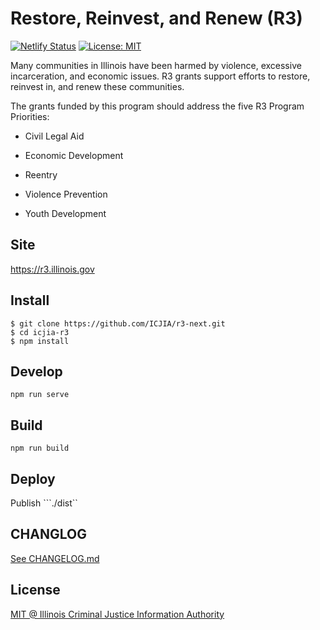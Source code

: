 # Restore, Reinvest, and Renew (R3)

[![Netlify Status](https://api.netlify.com/api/v1/badges/3148511c-77ed-462a-b6e8-425400bff617/deploy-status)](https://app.netlify.com/sites/illinois-r3/deploys) [![License: MIT](https://img.shields.io/badge/License-MIT-yellow.svg)](https://opensource.org/licenses/MIT)

Many communities in Illinois have been harmed by violence, excessive incarceration, and economic issues. R3 grants support efforts to restore, reinvest in, and renew these communities.

The grants funded by this program should address the five R3 Program Priorities:

- Civil Legal Aid

- Economic Development

- Reentry

- Violence Prevention

- Youth Development

## Site

https://r3.illinois.gov

## Install

```
$ git clone https://github.com/ICJIA/r3-next.git
$ cd icjia-r3
$ npm install
```

## Develop

```
npm run serve
```

## Build

```
npm run build
```

## Deploy

Publish ```./dist``

## CHANGLOG

[See CHANGELOG.md](https://github.com/ICJIA/r3-next/blob/master/CHANGELOG.md)

## License

[MIT @ Illinois Criminal Justice Information Authority](https://github.com/ICJIA/r3-next/blob/master/LICENSE)
